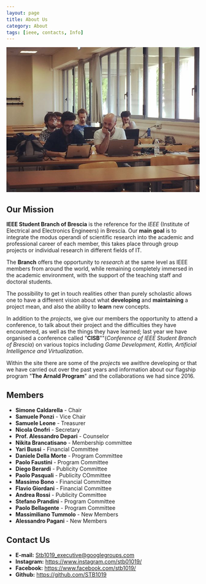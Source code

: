 ```yaml
---
layout: page
title: About Us
category: About
tags: [ieee, contacts, Info]
---
```


![Header](/images/header_about_us.jpg)


## Our Mission

**IEEE Student Branch of Brescia** is the reference for the *IEEE* (Institute of Electrical and Electronics Engineers) in Brescia.
Our **main goal** is to integrate the modus operandi of scientific research into the academic and professional career of each member, this takes place through group projects or individual research in different fields of IT.

The **Branch** offers the opportunity to *research* at the same level as IEEE members from around the world, while remaining completely immersed in the academic environment, with the support of the teaching staff and doctoral students.

The possibility to get in touch  realities other than purely scholastic allows one to have a different vision about what **developing** and **maintaining** a project mean, and also the ability to **learn** new concepts.

In addition to the *projects*, we give our members the opportunity to attend a conference, to talk about their project and the difficulties they have encountered, as well as the things they have learned; last year we have organised a conference called "**CISB**""(*Conference of IEEE Student Branch of Brescia*) on various topics including *Game Development, Kotlin, Artificial Intelligence and Virtualization*.

Within the site there are some of the *projects* we awithre developing or that we have carried out over the past years and information about our flagship program "**The Arnald Program**" and the collaborations we had since 2016.



## Members

* **Simone Caldarella** - Chair
* **Samuele Ponzi** - Vice Chair
* **Samuele Leone** - Treasurer
* **Nicola Onofri** - Secretary
* **Prof. Alessandro Depari** - Counselor
* **Nikita Brancatisano** - Membership committee
* **Yari Bussi** - Financial Committee
* **Daniele Della Morte** - Program Committee
* **Paolo Faustini** - Program Committee
* **Diego Berardi** - Publicity Committee
* **Paolo Pasquali** - Publicity COmmittee
* **Massimo Bono** - Financial Committee
* **Flavio Giordani** - Financial Committee
* **Andrea Rossi** - Publicity Committee
* **Stefano Prandini** - Program Committee
* **Paolo Bellagente** - Program Committee
* **Massimiliano Tummolo** - New Members
* **Alessandro Pagani** - New Members



## Contact Us

* **E-mail:** <Stb1019_executive@googlegroups.com>
* **Instagram:** <https://www.instagram.com/stb01019/>
* **Facebook:** <https://www.facebook.com/stb1019/>
* **Github:** <https://github.com/STB1019>
